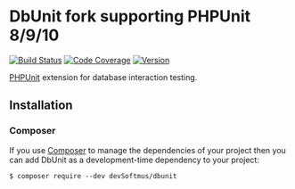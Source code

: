 # DbUnit fork supporting PHPUnit 8/9/10

[![Build Status](https://img.shields.io/github/actions/workflow/status/misantron/dbunit/build.yml?style=flat-square)](https://github.com/misantron/dbunit/actions)
[![Code Coverage](https://img.shields.io/codecov/c/gh/misantron/dbunit.svg?style=flat-square)](https://app.codecov.io/gh/misantron/dbunit)
[![Version](https://img.shields.io/packagist/v/misantron/dbunit.svg?style=flat-square)](https://packagist.org/packages/misantron/dbunit)

[PHPUnit](https://phpunit.de/) extension for database interaction testing.

## Installation

### Composer

If you use [Composer](https://getcomposer.org/) to manage the dependencies of your project then you can add DbUnit as a development-time dependency to your project:

```
$ composer require --dev devSoftmus/dbunit
```
